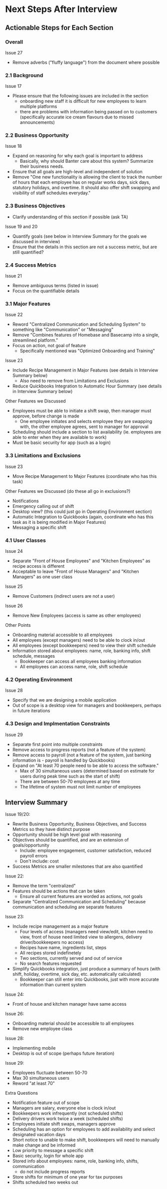 # Next Steps After Interview

## Actionable Steps for Each Section

### Overall
Issue 27
- Remove adverbs ("fluffy language") from the document where possible

### 2.1 Background
Issue 17
- Please ensure that the following issues are included in the section
   - onboarding new staff it is difficult for new employees to learn multiple platforms
   - there are problems with information being passed on to customers (specifically accurate ice cream flavours due to missed announcements)
 
### 2.2 Business Opportunity
Issue 18
- Expand on reasoning for why each goal is important to address
   - Basically, why should Banter care about this system? Summarize their business needs.
- Ensure that all goals are high-level and independent of solution
- Remove "One new functionality is allowing the client to track the number of hours that each employee has on regular works days, sick days, statutory holidays, and overtime. It should also offer shift swapping and visibility of staff schedules everyday."

### 2.3 Business Objectives
- Clarify understanding of this section if possible (ask TA)

Issue 19 and 20
- Quantify goals (see below in Interview Summary for the goals we discussed in interview)
- Ensure that the details in this section are not a success metric, but are still quantified?

### 2.4 Success Metrics
Issue 21
- Remove ambiguous terms (listed in issue)
- Focus on the quantifiable details

### 3.1 Major Features
Issue 22
- Reword "Centralized Communication and Scheduling System" to something like "Communication" or "Messaging"
- Remove "Combines features of Homebase and Basecamp into a single, streamlined platform."
- Focus on action, not goal of feature
   - Specifically mentioned was "Optimized Onboarding and Training"

Issue 23
- Include Recipe Management in Major Features (see details in Interview Summary below)
   - Also need to remove from Limitations and Exclusions
- Reduce Quickbooks Integration to Automatic Hour Summary (see details in Interview Summary below)

Other Features we Discussed
- Employees must be able to initiate a shift swap, then manager must approve, before change is made
   - One employee initiates and selects employee they are swapping with, the other employee agrees, sent to manager for approval
- Scheduling should include a section to list availability (ie. employees are able to enter when they are available to work)
- Must be basic security for app (such as a login) 

### 3.3 Limitations and Exclusions
Issue 23
- Move Recipe Management to Major Features (coordinate who has this task)

Other Features we Discussed (do these all go in exclusions?)
- Notifications
- Emergency calling out of shift
- Desktop view? (this could just go in Operating Environment section)
- Automatic Integration to Quickbooks (again, coordinate who has this task as it is being modified in Major Features)
- Messaging a specific shift

### 4.1 User Classes
Issue 24
- Separate "Front of House Employees" and "Kitchen Employees" as recipe access is different
- Acceptable to leave "Front of House Managers" and "Kitchen Managers" as one user class

Issue 25
- Remove Customers (indirect users are not a user)

Issue 26
- Remove New Employees (access is same as other employees)

Other Points
- Onboarding material accessible to all employees
- All employees (except managers) need to be able to clock in/out
- All employees (except bookkeepers) need to view their shift schedule
- Information stored about employees: name, role, banking info, shift schedule, messages
   - Bookkeeper can access all employees banking information
   - All employees can access name, role, shift schedule

### 4.2 Operating Environment
Issue 28
- Specify that we are designing a mobile application
- Out of scope is a desktop view for managers and bookkeepers, perhaps in future iterations

### 4.3 Design and Implmentation Constraints
Issue 29
- Separate first point into multiple constraints
- Remove access to progress reports (not a feature of the system)
- Remove access to payroll (not a feature of the system, just banking information is - payroll is handled by Quickbooks)
- Expand on "At least 70 people need to be able to access the software."
   - Max of 30 simultaneous users (determined based on estimate for users during peak time such as the start of shift)
   - There are between 50-70 employees at any time
   - The lifetime of system must not limit number of employees


## Interview Summary

Issue 19/20:
- Rewrite Business Opportunity, Business Objectives, and Success Metrics so they have distinct purpose
- Opportunity should be high level goal with reasoning
- Objectives should be quantified, and are an extension of goals/opportunity
   - Include: employee engagement, customer satisfaction, reduced payroll errors
   - Don't include: cost 
- Success Metrics are smaller milestones that are also quantified

Issue 22: 
- Remove the term "centralized"
- Features should be actions that can be taken
    - Ensure all current features are worded as actions, not goals
- Separate "Centralized Communication and Scheduling" because communication and scheduling are separate features

Issue 23:
- Include recipe management as a major feature
   - Four levels of access (managers need view/edit, kitchen need to view, front of house need limited view to allergens, delivery driver/bookkeepers no access)
   - Recipes have name, ingredients list, steps
   - All recipes stored indefinetely
   - Two sections, currently served and out of service
   - No search features requested
- Simplify Quickbooks integration, just produce a summary of hours (with shift, holiday, overtime, sick day, etc. automatically calculated)
   - Bookkeeper can still enter into Quickbooks, just with more accurate information than current system
 
Issue 24: 
- Front of house and kitchen manager have same access

Issue 26:
- Onboarding material should be accessible to all employees
- Remove new employee class

Issue 28:
- Implementing mobile
- Desktop is out of scope (perhaps future iteration)

Issue 29:
- Employees fluctuate between 50-70
- Max 30 simultaneous users
- Reword "at least 70"

Extra Questions
- Notification feature out of scope
- Managers are salary, everyone else is clock in/out
- Bookkeepers work infrequently (not scheduled shifts)
- Delivery drivers work twice a week (scheduled shifts)
- Employees initiate shift swaps, managers approve
- Scheduling has an option for employees to add availability and select designated vacation days
- Short notice to unable to make shift, bookkeepers will need to manually make change and be informed
- Low priority to message a specific shift
- Basic security, login for whole app
- Stored info about employees: name, role, banking info, shifts, communication
    - do not include progress reports
- Store shifts for minimum of one year for tax purposes
- Shifts scheduled two weeks out
